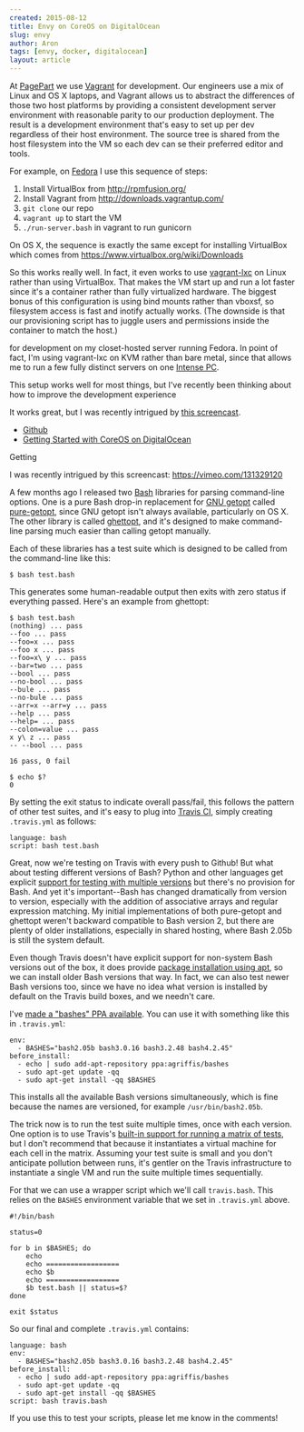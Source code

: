 ```yaml
---
created: 2015-08-12
title: Envy on CoreOS on DigitalOcean
slug: envy
author: Aron
tags: [envy, docker, digitalocean]
layout: article
---
```


At [PagePart](https://pagepart.com/) we use
[Vagrant](https://www.vagrantup.com/) for development. Our engineers use a mix
of Linux and OS X laptops, and Vagrant allows us to abstract the differences of
those two host platforms by providing a consistent development server
environment with reasonable parity to our production deployment. The result is a
development environment that's easy to set up per dev regardless of their host
environment. The source tree is shared from the host filesystem into the VM so
each dev can se their preferred editor and tools.

For example, on [Fedora](https://getfedora.org/) I use this sequence of steps:

  1. Install VirtualBox from http://rpmfusion.org/
  2. Install Vagrant from http://downloads.vagrantup.com/
  3. `git clone` our repo
  4. `vagrant up` to start the VM
  5. `./run-server.bash` in vagrant to run gunicorn

On OS X, the sequence is exactly the same except for installing VirtualBox which
comes from https://www.virtualbox.org/wiki/Downloads

So this works really well. In fact, it even works to use
[vagrant-lxc](https://github.com/fgrehm/vagrant-lxc) on Linux rather than using
VirtualBox. That makes the VM start up and run a lot faster since it's a
container rather than fully virtualized hardware. The biggest bonus of this
configuration is using bind mounts rather than vboxsf, so filesystem access is
fast and inotify actually works. (The downside is that our provisioning script
has to juggle users and permissions inside the container to match the host.)





for development on my closet-hosted server running Fedora. In point of fact, I'm using vagrant-lxc on KVM rather than bare metal, since that allows me to run a few fully distinct servers on one [Intense PC](http://www.fit-pc.com/web/products/intense-pc/).

This setup works well for most things, but I've recently been thinking about how to improve the development experience 

It works great, but I was recently intrigued by [this screencast](https://vimeo.com/131329120).

  * [Github](https://github.com/progrium/envy)
  * [Getting Started with CoreOS on DigitalOcean](https://www.digitalocean.com/community/tutorial_series/getting-started-with-coreos-2)



Getting 

I was recently intrigued by this screencast: https://vimeo.com/131329120



A few months ago I released two [Bash](http://gnu.org/software/bash)
libraries for parsing command-line options. One is a pure Bash drop-in
replacement for [GNU getopt](http://software.frodo.looijaard.name/getopt/)
called [pure-getopt](http://github.com/agriffis/pure-getopt), since GNU
getopt isn't always available, particularly on OS X. The other library is
called [ghettopt](http://github.com/agriffis/ghettopt), and it's designed
to make command-line parsing much easier than calling getopt manually.

Each of these libraries has a test suite which is designed to be called
from the command-line like this:

    $ bash test.bash

This generates some human-readable output then exits with zero status if
everything passed. Here's an example from ghettopt:

    $ bash test.bash
    (nothing) ... pass
    --foo ... pass
    --foo=x ... pass
    --foo x ... pass
    --foo=x\ y ... pass
    --bar=two ... pass
    --bool ... pass
    --no-bool ... pass
    --bule ... pass
    --no-bule ... pass
    --arr=x --arr=y ... pass
    --help ... pass
    --help= ... pass
    --colon=value ... pass
    x y\ z ... pass
    -- --bool ... pass
    
    16 pass, 0 fail
    
    $ echo $?
    0

By setting the exit status to indicate overall pass/fail, this follows the
pattern of other test suites, and it's easy to plug into [Travis CI](https://travis-ci.org/),
simply creating `.travis.yml` as follows:

    language: bash
    script: bash test.bash

Great, now we're testing on Travis with every push to Github! But what
about testing different versions of Bash? Python and other languages get
explicit
[support for testing with multiple versions](http://about.travis-ci.org/docs/user/build-configuration/#Python)
but there's no provision for Bash. And yet it's important--Bash has changed
dramatically from version to version, especially with the addition of
associative arrays and regular expression matching. My initial
implementations of both pure-getopt and ghettopt weren't backward
compatible to Bash version 2, but there are plenty of older installations,
especially in shared hosting, where Bash 2.05b is still the system default.

Even though Travis doesn't have explicit support for non-system Bash
versions out of the box, it does provide
[package installation using apt](http://about.travis-ci.org/docs/user/build-configuration/#Installing-Packages-Using-apt),
so we can install older Bash versions that way.  In fact, we can also test
newer Bash versions too, since we have no idea what version is installed by
default on the Travis build boxes, and we needn't care.

I've [made a "bashes" PPA available](https://launchpad.net/~agriffis/+archive/bashes).
You can use it with something like this in `.travis.yml`:

    env:
      - BASHES="bash2.05b bash3.0.16 bash3.2.48 bash4.2.45"
    before_install:
      - echo | sudo add-apt-repository ppa:agriffis/bashes
      - sudo apt-get update -qq
      - sudo apt-get install -qq $BASHES

This installs all the available Bash versions simultaneously, which is fine
because the names are versioned, for example `/usr/bin/bash2.05b`.

The trick now is to run the test suite multiple times, once with each
version. One option is to use Travis's
[built-in support for running a matrix of tests](http://about.travis-ci.org/docs/user/build-configuration/#Set-environment-variables),
but I don't recommend that because it instantiates a virtual machine for
each cell in the matrix. Assuming your test suite is small and you don't
anticipate pollution between runs, it's gentler on the Travis
infrastructure to instantiate a single VM and run the suite multiple times
sequentially.

For that we can use a wrapper script which we'll call `travis.bash`. This
relies on the `BASHES` environment variable that we set in `.travis.yml`
above.

    #!/bin/bash
    
    status=0
    
    for b in $BASHES; do
        echo
        echo ==================
        echo $b
        echo ==================
        $b test.bash || status=$?
    done
    
    exit $status

So our final and complete `.travis.yml` contains:

    language: bash
    env:
      - BASHES="bash2.05b bash3.0.16 bash3.2.48 bash4.2.45"
    before_install:
      - echo | sudo add-apt-repository ppa:agriffis/bashes
      - sudo apt-get update -qq
      - sudo apt-get install -qq $BASHES
    script: bash travis.bash

If you use this to test your scripts, please let me know in the comments!
